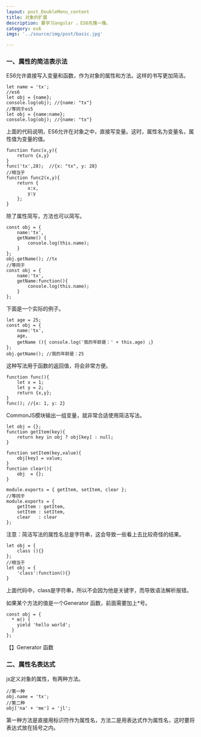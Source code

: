 ```yaml
---
layout: post_DoubleMenu_content
title: 对象的扩展
description: 要学习angular ，ES6先撸一撸。
category: es6
imgs: '../source/img/post/basic.jpg'

---
```

### 一、属性的简洁表示法
ES6允许直接写入变量和函数，作为对象的属性和方法。这样的书写更加简洁。
```
let name = 'tx';
//es6
let obj = {name};
console.log(obj); //{name: "tx"}
//等同于es5
let obj = {name:name};
console.log(obj); //{name: "tx"}
```
上面的代码说明，ES6允许在对象之中，直接写变量。这时，属性名为变量名，属性值为变量的值。
```
function func(x,y){
	return {x,y}
}
func('tx',28);  //{x: "tx", y: 28}
//相当于
function func2(x,y){
	return {
		x:x,
		y:y
	};
}
```
除了属性简写，方法也可以简写。
```
const obj = {
	name:'tx',
	getName() {
		console.log(this.name);
	}
};
obj.getName(); //tx
//等同于
const obj = {
	name:'tx',
	getName:function(){
		console.log(this.name);
	}
};
```
下面是一个实际的例子。
```
let age = 25;
const obj = {
	name:'tx',
	age,
	getName (){ console.log('我的年龄是：' + this.age) ;}
};
obj.getName(); //我的年龄是：25
```
这种写法用于函数的返回值，将会非常方便。
```
function func(){
	let x = 1;
	let y = 2;
	return {x,y};
}
func(); //{x: 1, y: 2}
```
CommonJS模块输出一组变量，就非常合适使用简洁写法。
```
let obj = {};
function getItem(key){
	return key in obj ? obj[key] : null;
}

function setItem(key,value){
	obj[key] = value;
}
function clear(){
	obj  = {};
}

module.exports = { getItem, setItem, clear };
//等同于
module.exports = {
	getItem : getItem,
	setItem : setItem,
	clear   : clear
};
```
注意：简洁写法的属性名总是字符串，这会导致一些看上去比较奇怪的结果。
```
let obj = {
	class (){}
};
//相当于
let obj = {
	'class':function(){}
}
```
上面代码中，class是字符串，所以不会因为他是关键字，而导致语法解析报错。

如果某个方法的值是一个Generator 函数，前面需要加上*号。
```
const obj = {
  * m() {
    yield 'hello world';
  }
};
```
【】Generator 函数

### 二、属性名表达式
js定义对象的属性，有两种方法。
```
//第一种
obj.name = 'tx';
//第二种
obj['na' + 'me'] = 'jl';
```
第一种方法是直接用标识符作为属性名，方法二是用表达式作为属性名，这时要将表达式放在括号之内。









